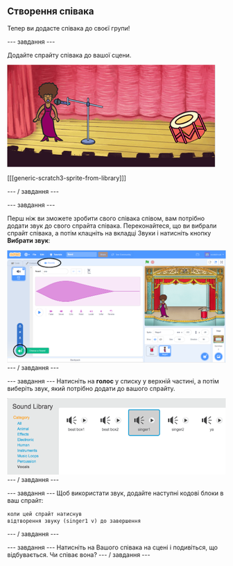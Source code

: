 ## Створення співака

Тепер ви додасте співака до своєї групи!

\--- завдання \---

Додайте спрайту співака до вашої сцени.

![скріншот](images/band-singer-mic.png)

[[[generic-scratch3-sprite-from-library]]]

\--- / завдання \---

\--- завдання \---

Перш ніж ви зможете зробити свого співака співом, вам потрібно додати звук до свого спрайта співака. Переконайтеся, що ви вибрали спрайт співака, а потім клацніть на вкладці Звуки і натисніть кнопку **Вибрати звук**:

![скріншот](images/band-import-sound-annotated.png) \--- / завдання \---

\--- завдання \--- Натисніть на **голос** у списку у верхній частині, а потім виберіть звук, який потрібно додати до вашого спрайту.

![скріншот](images/band-choose-sound.png) \--- / завдання \---

\--- завдання \--- Щоб використати звук, додайте наступні кодові блоки в ваш спрайт:

```blocks3
коли цей спрайт натиснув
відтворення звуку (singer1 v) до завершення
```

\--- / завдання \---

\--- завдання \--- Натисніть на Вашого співака на сцені і подивіться, що відбувається. Чи співає вона? \--- / завдання \---